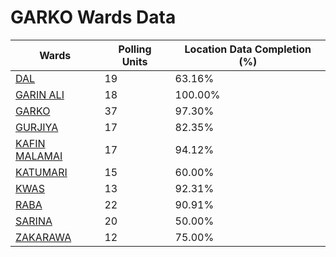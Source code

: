 
# GARKO Wards Data

| Wards | Polling Units | Location Data Completion (%) |
| ---- | ----- | ------- |
| [DAL](./wards/4489-dal) | 19 | 63.16% |
| [GARIN ALI](./wards/4490-garin-ali) | 18 | 100.00% |
| [GARKO](./wards/4491-garko) | 37 | 97.30% |
| [GURJIYA](./wards/4492-gurjiya) | 17 | 82.35% |
| [KAFIN MALAMAI](./wards/4493-kafin-malamai) | 17 | 94.12% |
| [KATUMARI](./wards/4494-katumari) | 15 | 60.00% |
| [KWAS](./wards/4495-kwas) | 13 | 92.31% |
| [RABA](./wards/4496-raba) | 22 | 90.91% |
| [SARINA](./wards/4497-sarina) | 20 | 50.00% |
| [ZAKARAWA](./wards/4498-zakarawa) | 12 | 75.00% |




